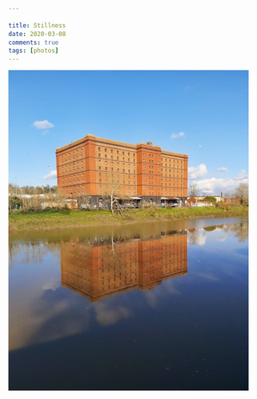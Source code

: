 ```yaml
---  
  
title: Stillness  
date: 2020-03-08
comments: true  
tags: [photos]  
---  
```

<img src="/assets/images/articles/reflection.jpg" alt="Oh, the secrets of that reflected world" class="responsive"><br>
